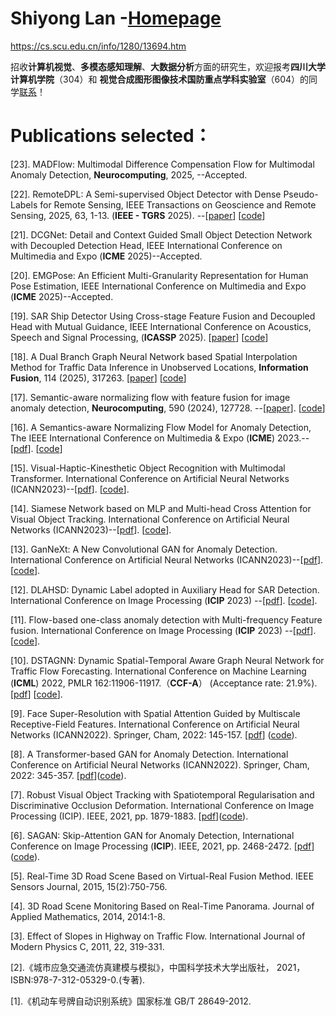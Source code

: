 # 
# Shiyong Lan -[Homepage](https://cs.scu.edu.cn/info/1280/13694.htm)
https://cs.scu.edu.cn/info/1280/13694.htm

招收**计算机视觉**、**多模态感知理解**、**大数据分析**方面的研究生，欢迎报考**四川大学计算机学院**（304）和 **视觉合成图形图像技术国防重点学科实验室**（604）的同学[联系](https://cs.scu.edu.cn/info/1280/13694.htm)！

# Publications selected：
[23]. MADFlow: Multimodal Difference Compensation Flow for Multimodal Anomaly Detection, **Neurocomputing**, 2025, --Accepted. 

[22]. RemoteDPL: A Semi-supervised Object Detector with Dense Pseudo-Labels for Remote Sensing,  IEEE Transactions on Geoscience and Remote Sensing, 2025, 63, 1-13. (**IEEE - TGRS** 2025). --[[paper](https://doi.org/10.1109/TGRS.2025.3581206)] [[code](https://github.com/SYLan2019/RemoteDPL)] 

[21]. DCGNet: Detail and Context Guided Small Object Detection Network with Decoupled Detection Head, IEEE International Conference on Multimedia and Expo (**ICME** 2025)--Accepted. 

[20]. EMGPose: An Efficient Multi-Granularity Representation for Human Pose Estimation, IEEE International Conference on Multimedia and Expo (**ICME** 2025)--Accepted. 

[19]. SAR Ship Detector Using Cross-stage Feature Fusion and Decoupled Head with Mutual Guidance, IEEE International Conference on Acoustics, Speech and Signal Processing, (**ICASSP** 2025). [[paper](https://ieeexplore.ieee.org/document/10890187)] [[code](https://github.com/SYLan2019/CSFF-MGDH)]

[18]. A Dual Branch Graph Neural Network based Spatial Interpolation Method for Traffic Data Inference in Unobserved Locations, **Information Fusion**, 114 (2025), 317263. [[paper](https://www.sciencedirect.com/science/article/abs/pii/S1566253524004810)] [[code](https://github.com/SYLan2019/DBGNN)]

[17]. Semantic-aware normalizing flow with feature fusion for image anomaly detection, **Neurocomputing**, 590 (2024), 127728. --[[paper](https://www.sciencedirect.com/science/article/abs/pii/S0925231224004995)]. [[code](https://github.com/SYLan2019/SANF-AD)]

[16]. A Semantics-aware Normalizing Flow Model for Anomaly Detection, The IEEE International Conference on Multimedia & Expo (**ICME**) 2023.--[[pdf](https://ieeexplore.ieee.org/document/10219695)]. [[code](https://github.com/SYLan2019/SANF-AD)]

[15]. Visual-Haptic-Kinesthetic Object Recognition with Multimodal Transformer. International Conference on Artificial Neural Networks (ICANN2023)--[[pdf](https://link.springer.com/chapter/10.1007/978-3-031-44195-0_20)].  [[code](https://github.com/SYLan2019/VHKOR)].

[14]. Siamese Network based on MLP and Multi-head Cross Attention for Visual Object Tracking. International Conference on Artificial Neural Networks (ICANN2023)--[[pdf](https://link.springer.com/chapter/10.1007/978-3-031-44204-9_35)].  [[code](https://github.com/SYLan2019/MLP-MHCA)].

[13]. GanNeXt: A New Convolutional GAN for Anomaly Detection. International Conference on Artificial Neural Networks (ICANN2023)--[[pdf](https://link.springer.com/chapter/10.1007/978-3-031-44213-1_4)].  [[code](https://github.com/SYLan2019/GanNeXt)].

[12]. DLAHSD: Dynamic Label adopted in Auxiliary Head for SAR Detection. International Conference on Image Processing (**ICIP** 2023) --[[pdf](https://ieeexplore.ieee.org/document/10223091)].  [[code](https://github.com/SYLan2019/DLAHSD)].

[11]. Flow-based one-class anomaly detection with Multi-frequency Feature fusion. International Conference on Image Processing (**ICIP** 2023) --[[pdf](https://ieeexplore.ieee.org/document/10222200)].  [[code](https://github.com/SYLan2019/FOAD-MFFF)].

[10]. DSTAGNN: Dynamic Spatial-Temporal Aware Graph Neural Network for Traffic Flow Forecasting. International Conference on Machine Learning (**ICML**) 2022, PMLR 162:11906-11917.（**CCF-A**） (Acceptance rate: 21.9%). [[pdf](https://proceedings.mlr.press/v162/lan22a/lan22a.pdf)] [[code](https://github.com/SYLan2019/DSTAGNN)].

[9]. Face Super-Resolution with Spatial Attention Guided by Multiscale Receptive-Field Features. International Conference on Artificial Neural Networks (ICANN2022). Springer, Cham, 2022: 145-157. [[pdf](https://link.springer.com/chapter/10.1007/978-3-031-15919-0_13)] ([code](https://github.com/SYLan2019/MRRNet)).

[8]. A Transformer-based GAN for Anomaly Detection. International Conference on Artificial Neural Networks (ICANN2022). Springer, Cham, 2022: 345-357. [[pdf](https://link.springer.com/chapter/10.1007/978-3-031-15931-2_29)]([code](https://github.com/SYLan2019/Transformer-Gan-Anomaly-Detection)).

[7]. Robust Visual Object Tracking with Spatiotemporal Regularisation and Discriminative Occlusion Deformation. International Conference on Image Processing (ICIP). IEEE, 2021, pp. 1879-1883. [[pdf](https://ieeexplore.ieee.org/document/9506176)]([code](https://github.com/SYLan2019/STDOD)).

[6]. SAGAN: Skip-Attention GAN for Anomaly Detection, International Conference on Image Processing (**ICIP**). IEEE, 2021, pp. 2468-2472. [[pdf](https://ieeexplore.ieee.org/document/9506332)]([code](https://github.com/SYLan2019/Skip-Attention-GAN)).

[5]. Real-Time 3D Road Scene Based on Virtual-Real Fusion Method. IEEE Sensors Journal, 2015, 15(2):750-756.

[4]. 3D Road Scene Monitoring Based on Real-Time Panorama. Journal of Applied Mathematics, 2014, 2014:1-8.

[3]. Effect of Slopes in Highway on Traffic Flow. International Journal of Modern Physics C, 2011, 22, 319-331.

[2].《城市应急交通流仿真建模与模拟》，中国科学技术大学出版社， 2021，ISBN:978-7-312-05329-0.(专著).

[1].《机动车号牌自动识别系统》国家标准 GB/T 28649-2012. 

